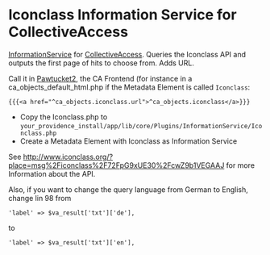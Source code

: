 # Iconclass Information Service for CollectiveAccess

[InformationService](http://docs.collectiveaccess.org/wiki/Information_Services) for [CollectiveAccess](https://github.com/collectiveaccess/providence). Queries the Iconclass API and outputs the first page of hits to choose from. Adds URL. 

Call it in [Pawtucket2](https://github.com/collectiveaccess/pawtucket2), the CA Frontend (for instance in a ca_objects_default_html.php if the Metadata Element is called `Iconclass`: 

    {{{<a href="^ca_objects.iconclass.url">^ca_objects.iconclass</a>}}}

- Copy the Iconclass.php to `your_providence_install/app/lib/core/Plugins/InformationService/Iconclass.php`
- Create a Metadata Element with Iconclass as Information Service

See http://www.iconclass.org/?place=msg%2Ficonclass%2F72FpG9xUE30%2FcwZ9b1VEGAAJ for more Information about the API.

Also, if you want to change the query language from German to English, change lin 98 from

    'label' => $va_result['txt']['de'],
    
to

    'label' => $va_result['txt']['en'],
